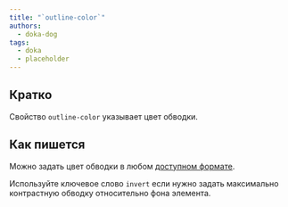 ```yaml
---
title: "`outline-color`"
authors:
  - doka-dog
tags:
  - doka
  - placeholder
---
```


## Кратко

Свойство `outline-color` указывает цвет обводки.

## Как пишется

Можно задать цвет обводки в любом [доступном формате](/css/web-colors).

Используйте ключевое слово `invert` если нужно задать максимально контрастную обводку относительно фона элемента.

